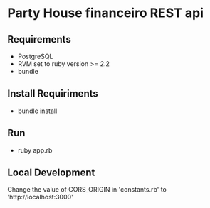 # Party House financeiro REST api

## Requirements
  - PostgreSQL
  - RVM set to ruby version >= 2.2
  - bundle

## Install Requiriments
  - bundle install

## Run
  - ruby app.rb

## Local Development
  Change the value of CORS_ORIGIN in 'constants.rb' to 'http://localhost:3000'

